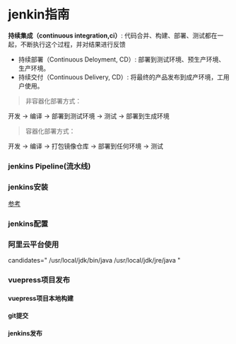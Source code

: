 # jenkin指南

**持续集成（continuous integration,ci）**: 
代码合并、构建、部署、测试都在一起，不断执行这个过程，并对结果进行反馈

- 持续部署（Continuous Deloyment, CD）: 部署到测试环境、预生产环境、生产环境。
 - 持续交付（Continuous Delivery, CD）: 将最终的产品发布到成产环境，工用户使用。


> 非容器化部署方式：

开发 -> 编译 -> 部署到测试环境 -> 测试 -> 部署到生成环境

> 容器化部署方式：

开发 -> 编译 -> 打包镜像仓库 -> 部署到任何环境 -> 测试


### jenkins Pipeline(流水线)



### jenkins安装
[参考](https://juejin.im/post/5bea7908e51d456fb51b8aa5)

### jenkins配置


### 阿里云平台使用

candidates="
/usr/local/jdk/bin/java
/usr/local/jdk/jre/java
"

### vuepress项目发布

#### vuepress项目本地构建

#### git提交

#### jenkins发布